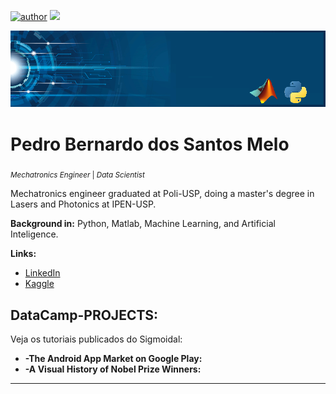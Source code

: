 [![author](https://img.shields.io/badge/author-Pedro2318-red.svg)](https://www.linkedin.com/in/pedro-bernardo-dos-santos-melo-568673261) [![](https://img.shields.io/badge/python-3.7+-blue.svg)](https://www.python.org/downloads/release/python-365/)

<p align="center">
  <img src="banner.png" >
</p>

# Pedro Bernardo dos Santos Melo
<sub>*Mechatronics Engineer* | *Data Scientist*</sub>

Mechatronics engineer graduated at Poli-USP, doing a master's degree in Lasers and Photonics at IPEN-USP.

**Background in:** Python, Matlab, Machine Learning, and Artificial Inteligence.

**Links:**
* [LinkedIn](https://www.linkedin.com/in/pedro-bernardo-dos-santos-melo-568673261)
* [Kaggle](https://www.kaggle.com/pedrobernardo)


## DataCamp-PROJECTS:
Veja os tutoriais publicados do Sigmoidal:

* **-The Android App Market on Google Play:** 
* **-A Visual History of Nobel Prize Winners:** 

---



